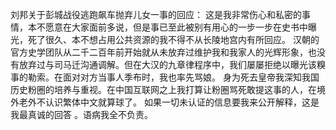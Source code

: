 刘邦关于彭城战役逃跑飙车抛弃儿女一事的回应：
这是我非常伤心和私密的事情，本不愿意在大家面前多说，但是事已至此被别有用心的一步一步在史书中曝光，死了很久、本不想占用公共资源的我不得不从长陵地宫内有所回应。
汉朝的官方史学团队从二千二百年前开始就从未放弃过维护我和我家人的光辉形象，也没有放弃过与司马迁沟通调解。但在大汉的九章律程序中，我们屡屡拒绝以曝光该糗事的勒索。在面对对方当事人季布时，我也率先骂娘。
身为死去皇帝我深知我国历史粉圈的培养与重视。在中国互联网之上我打算让粉圈骂死敢提这事的人，在境外老外不认识繁体中文就算球了。
如果一切未认证的信息要我来公开解释，这是我最真诚的回答 。语病我全不负责。 